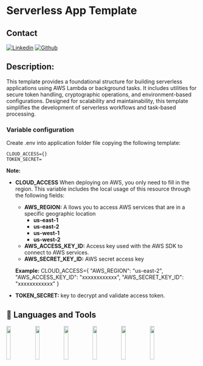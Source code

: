 # Serverless App Template
## Contact
[![Linkedin](https://img.shields.io/badge/-LinkedIn-blue?style=flat&logo=Linkedin&logoColor=white)](https://www.linkedin.com/in/luis-alfonso-llanos-a64639206/) [![Github](https://img.shields.io/badge/-Github-000?style=flat&logo=Github&logoColor=white)](https://github.com/luisLlanos23)
## Description:
This template provides a foundational structure for building serverless applications using AWS Lambda or background tasks. It includes utilities for secure token handling, cryptographic operations, and environment-based configurations. Designed for scalability and maintainability, this template simplifies the development of serverless workflows and task-based processing.

### Variable configuration
Create .env into application folder file copying the following template:
```
CLOUD_ACCESS={}
TOKEN_SECRET=
```
__Note:__
  - __CLOUD_ACCESS__ When deploying on AWS, you only need to fill in the region. This variable includes the local usage of this resource through the following fields:
    - __AWS_REGION:__ A llows you to access AWS services that are in a specific geographic location
      - __us-east-1__
      - __us-east-2__
      - __us-west-1__
      - __us-west-2__
    - __AWS_ACCESS_KEY_ID:__ Access key used with the AWS SDK to connect to AWS services.
    - __AWS_SECRET_KEY_ID:__ AWS secret access key

    __Example:__ CLOUD_ACCESS={ "AWS_REGION": "us-east-2", "AWS_ACCESS_KEY_ID": "xxxxxxxxxxxx", "AWS_SECRET_KEY_ID": "xxxxxxxxxxxx" }
  - __TOKEN_SECRET:__ key to decrypt and validate access token.
## 📌 Languages and Tools

<img width="15%" src="https://www.vectorlogo.zone/logos/python/python-ar21.svg"><img width="15%" src="https://www.vectorlogo.zone/logos/amazon_aws/amazon_aws-ar21.svg"><img width="15%" src="https://www.vectorlogo.zone/logos/serverless/serverless-ar21.svg"><img width="15%" src="https://www.vectorlogo.zone/logos/terraformio/terraformio-ar21.svg"><img width="15%" src="https://www.vectorlogo.zone/logos/kubernetes/kubernetes-ar21.svg"><img width="15%" src="https://www.vectorlogo.zone/logos/docker/docker-ar21.svg">

